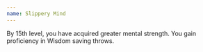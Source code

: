 ```yaml
---
name: Slippery Mind
---
```

By 15th level, you have acquired greater mental strength. You gain proficiency in Wisdom saving throws.
